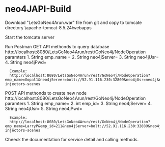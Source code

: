 # neo4JAPI-Build

Download "LetsGoNeo4Arun.war" file from git and copy to tomcate directory  \apache-tomcat-8.5.24\webapps

Start the tomcate server

Run Postman
  GET API methonds to query database
    http://localhost:8080/LetsGoNeo4Arun/rest/GoNeo4j/NodeOperation
    paramters
      1. String emp_name =<name of employee>
      2. String neo4jServer=<neo4jServer url>
      3. String neo4jUsr=<neo4j user>
      4. String neo4jPwd=<neo4j user password>
    
      Example:
      http://localhost:8080/LetsGoNeo4Arun/rest/GoNeo4j/NodeOperation?emp_name=Gopal1&neo4jServer=bolt://52.91.116.230:32809&neo4jUsr=neo4j&neo4jPwd=progress-injectors-scenes
    
  POST API methonds to create new node
    http://localhost:8080/LetsGoNeo4Arun/rest/GoNeo4j/NodeOperation
    paramters
      1. String emp_name=<name of employee>
      2. int  emp_id=<id of the employee>
      3. String neo4jServer=<neo4jServer url>
      4. String neo4jUsr=<neo4j user>
      5. String neo4jPwd=<neo4j user password>
  
      Example:
      http://localhost:8080/LetsGoNeo4Arun/rest/GoNeo4j/NodeOperation?emp_name=LarryP&emp_id=211&neo4jServer=bolt://52.91.116.230:32809&neo4jUsr=neo4j&neo4jPwd=progress-injectors-scenes
  
Cheeck the documentation for service detail and calling methods.
